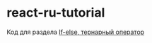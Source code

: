 # react-ru-tutorial
Код для раздела [If-else, тернарный оператор](https://maxfarseer.gitbooks.io/react-course-ru/content/if-else_v_jsx.html)
